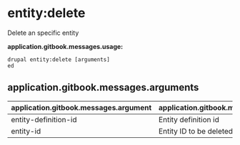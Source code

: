 # entity:delete
Delete an specific entity

**application.gitbook.messages.usage:**
```
drupal entity:delete [arguments]
ed
```

## application.gitbook.messages.arguments
application.gitbook.messages.argument | application.gitbook.messages.details
---------|-------------
entity-definition-id | Entity definition id
entity-id | Entity ID to be deleted
